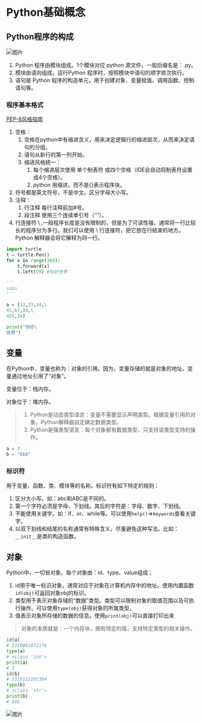 # Python基础概念

## Python程序的构成

<img :src="$withBase('/image/server/python/002.png')" alt="图片">

1. Python 程序由模块组成。1个模块对应 python 源文件，一般后缀名是：.py。
2. 模块由语向组成。运行Python 程序时，按照模块中语句的顺字依次执行。
3. 语句是 Python 程序的构造单元，用于创建对象、变量赋值、调用函数、控制语句等。

### 程序基本格式

[PEP-8风格指南](https://peps.python.org/pep-0008/)

1. 空格：
    1. 空格在python中有缩进含义，用来决定逻辑行的缩进层次，从而来决定语句的分组。
    2. 语句从新行的第一列开始。
    3. 缩进风格统一：
        1. 每个缩进层次使用 单个制表符 或四个空格（IDE会自动将制表符设置成4个空格）。
        2. python 用缩进，而不是{}表示程序块。 
2. 符号都是英文符号，不是中文。区分字母大小写。
3. 注释：
    1. 行注释 每行注释前加#号。
    2. 段注释 使用三个连续单引号（'''）。
4. 行连接符 \ ,一般程序长度是没有限制的，但是为了可读性强，通常将一行比较长的程序分为多行。我们可以使用 \ 行连接符，把它放在行结束的地方。Python 解释器会将它解释为同一行。


```python
import turtle
t = turtle.Pen()
for x in range(360):
    t.forward(x)
    t.left(59) #你好世界

'''
sdds
'''

a = [12,23,34,\
45,67,34,\
455,34]

print("你好\
世界")

```

## 变量

在Python中，变量也称为：对象的引用。因为，变量存储的就是对象的地址。变量通过地址引用了“对象”。

变量位于：栈内存。

对象位于：堆内存。

> 1. Python是动态类型语言：变量不需要显示声明类型。根据变量引用的对象，Python解释器自定确定数据类型。
> 2. Python是强类型语言：每个对象都有数据类型，只支持该类型支持的操作。

```python
a = 3
b = "666"
```

### 标识符

用于变量、函数、类、模块等的名称。标识符有如下特定的规则：
1. 区分大小写。如：abc和ABC是不同的。
2. 第一个字符必须是字母、下划线。其后的字符是：字母、数字、下划线。
3. 不能使用关键字。如：if、or、while等。可以使用`help()`=>`keywords`查看关键字。
4. 以双下划线和结尾的名称通常有特殊含义，尽量避免这种写法。比如：`__init__`是类的构造函数。

## 对象

Python中，一切皆对象。每个对象由：id、type、value组成；

1. id用于唯一标识对象，通常对应于对象在计算机内存中的地址。使用内置函数`id(obj)`可返回对象obj的标识。
2. 类型用于表示对象存储的“数据”类型。类型可以限制对象的取值范围以及可执行操作。可以使用`type(obj)`获得对象的所属类型。
3. 值表示对象所存储的数据的信息。使用`print(obj)`可以直接打印出来

> 对象的本质就是：一个内存块，拥有特定的值，支持特定类型的相关操作。

```python
id(a)
# 2310081872176
type(a)
# <class 'int'>
print(a)
# 3
id(b)
# 2310122192304
type(b)
# <class 'str'>
print(b)
# 666
```

<img :src="$withBase('/image/server/python/003.png')" alt="图片">